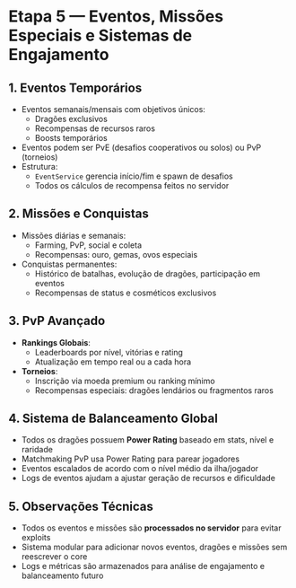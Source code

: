 
# Etapa 5 — Eventos, Missões Especiais e Sistemas de Engajamento

## 1. Eventos Temporários
- Eventos semanais/mensais com objetivos únicos:
  - Dragões exclusivos  
  - Recompensas de recursos raros  
  - Boosts temporários
- Eventos podem ser PvE (desafios cooperativos ou solos) ou PvP (torneios)
- Estrutura:
  - `EventService` gerencia início/fim e spawn de desafios
  - Todos os cálculos de recompensa feitos no servidor

## 2. Missões e Conquistas
- Missões diárias e semanais:
  - Farming, PvP, social e coleta
  - Recompensas: ouro, gemas, ovos especiais
- Conquistas permanentes:
  - Histórico de batalhas, evolução de dragões, participação em eventos
  - Recompensas de status e cosméticos exclusivos

## 3. PvP Avançado
- **Rankings Globais**:
  - Leaderboards por nível, vitórias e rating
  - Atualização em tempo real ou a cada hora
- **Torneios**:
  - Inscrição via moeda premium ou ranking mínimo
  - Recompensas especiais: dragões lendários ou fragmentos raros

## 4. Sistema de Balanceamento Global
- Todos os dragões possuem **Power Rating** baseado em stats, nível e raridade
- Matchmaking PvP usa Power Rating para parear jogadores
- Eventos escalados de acordo com o nível médio da ilha/jogador
- Logs de eventos ajudam a ajustar geração de recursos e dificuldade

## 5. Observações Técnicas
- Todos os eventos e missões são **processados no servidor** para evitar exploits
- Sistema modular para adicionar novos eventos, dragões e missões sem reescrever o core
- Logs e métricas são armazenados para análise de engajamento e balanceamento futuro
